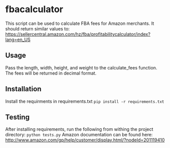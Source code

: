 # fbacalculator
This script can be used to calculate FBA fees for Amazon merchants. It should return similar values to:
https://sellercentral.amazon.com/hz/fba/profitabilitycalculator/index?lang=en_US

## Usage
Pass the length, width, height, and weight to the calculate\_fees function. The fees will be returned in decimal format.

## Installation
Install the requirments in requirements.txt
`pip install -r requirements.txt`

## Testing
After installing requirements, run the following from withing the project directory:
`python tests.py`
Amazon documentation can be found here:
http://www.amazon.com/gp/help/customer/display.html/?nodeId=201119410
